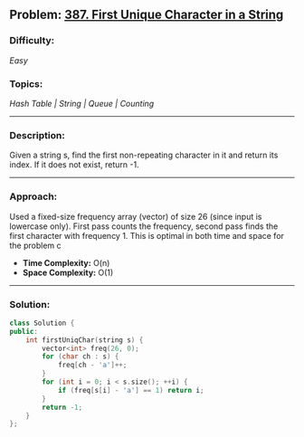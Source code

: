 ## Problem: [387. First Unique Character in a String](https://leetcode.com/problems/first-unique-character-in-a-string/)

### Difficulty:
*Easy*

### Topics:
*Hash Table | String | Queue | Counting*

---

### Description:
Given a string s, find the first non-repeating character in it and return its index. If it does not exist, return -1.

---

### Approach:
Used a fixed-size frequency array (vector<int>) of size 26 (since input is lowercase only).
First pass counts the frequency, second pass finds the first character with frequency 1.
This is optimal in both time and space for the problem c
- **Time Complexity:** O(n)
- **Space Complexity:** O(1)

---

### Solution:
```cpp
class Solution {
public:
    int firstUniqChar(string s) {
        vector<int> freq(26, 0);
        for (char ch : s) {
            freq[ch - 'a']++;
        }
        for (int i = 0; i < s.size(); ++i) {
            if (freq[s[i] - 'a'] == 1) return i;
        }
        return -1;
    }
};
```

